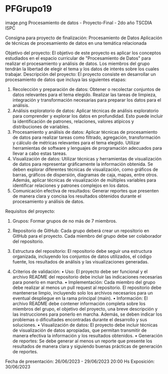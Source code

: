 # PFGrupo19
image.png
Procesamiento de datos - Proyecto-Final - 2do año TSCDIA ISPC

Consigna para proyecto de finalización: Procesamiento de Datos
Aplicación de técnicas de procesamiento de datos en una temática relacionada

Objetivo del proyecto: El objetivo de este proyecto es aplicar los conceptos estudiados en el espacio curricular de "Procesamiento de Datos" para realizar el procesamiento y análisis de datos. Los miembros del grupo tendrán la libertad de elegir el tema y los datos de interés sobre los cuales trabajar.
Descripción del proyecto: El proyecto consiste en desarrollar un procesamiento de datos que incluya las siguientes etapas:

1.	Recolección y preparación de datos: Obtener o recolectar conjuntos de datos relevantes para el tema elegido. Realizar las tareas de limpieza, integración y transformación necesarias para preparar los datos para el análisis.
2.	Análisis exploratorio de datos: Aplicar técnicas de análisis exploratorio para comprender y explorar los datos en profundidad. Esto puede incluir la identificación de patrones, relaciones, valores atípicos y distribuciones de variables.
3.	Procesamiento y análisis de datos: Aplicar técnicas de procesamiento de datos para realizar tareas como filtrado, agregación, transformación y cálculo de métricas relevantes para el tema elegido. Utilizar herramientas de software y lenguajes de programación adecuados para llevar a cabo estas tareas.
4.	Visualización de datos: Utilizar técnicas y herramientas de visualización de datos para representar gráficamente la información obtenida. Se deben explorar diferentes técnicas de visualización, como gráficos de barras, gráficos de dispersión, diagramas de caja, mapas, entre otros. Además, aplicar técnicas de visualización de múltiples variables para identificar relaciones y patrones complejos en los datos.
5.	Comunicación efectiva de resultados: Generar reportes que presenten de manera clara y concisa los resultados obtenidos durante el procesamiento y análisis de datos.

Requisitos del proyecto:

1.	Grupos: Formar grupos de no más de 7 miembros.
2.	Repositorio de GitHub: Cada grupo deberá crear un repositorio en GitHub para el proyecto. Cada miembro del grupo debe ser colaborador del repositorio.
3.	Estructura del repositorio: El repositorio debe seguir una estructura organizada, incluyendo los conjuntos de datos utilizados, el código fuente, los resultados de análisis y las visualizaciones generadas.

4.	Criterios de validación:
•	Uso: El proyecto debe ser funcional y el archivo README del repositorio debe incluir las indicaciones necesarias para ponerlo en marcha.
•	Implementación: Cada miembro del grupo debe realizar al menos un pull request al repositorio. El repositorio debe mantenerse limpio, incluyendo solo los archivos necesarios para un eventual despliegue en la rama principal (main).
•	Información: El archivo README debe contener información completa sobre los miembros del grupo, el objetivo del proyecto, una breve descripción y las instrucciones para ponerlo en marcha. Además, se deben indicar los problemas o dificultades encontradas durante el desarrollo y sus soluciones.
•	Visualización de datos: El proyecto debe incluir técnicas de visualización de datos apropiadas, que permitan transmitir de manera efectiva la información y los resultados obtenidos.
•	Generación de reportes: Se debe generar al menos un reporte que presente los resultados de manera clara y siguiendo buenas prácticas de generación de reportes.


Fecha de presentación: 26/06/2023 - 29/06/2023 20:00 Hs
Exposición:  30/06/2023
